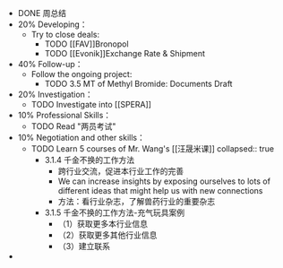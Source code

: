 - DONE 周总结
- 20% Developing：
	- Try to close deals:
		- TODO [[FAV]]Bronopol
		- TODO [[Evonik]]Exchange Rate & Shipment
- 40% Follow-up：
	- Follow the ongoing project:
		- TODO 3.5 MT of Methyl Bromide: Documents Draft
- 20% Investigation：
	- TODO Investigate into [[SPERA]]
- 10% Professional Skills：
	- TODO Read "两员考试"
- 10% Negotiation and other skills：
	- TODO Learn 5 courses of Mr. Wang's [[汪晟米课]]
	  collapsed:: true
		- 3.1.4 千金不换的工作方法
			- 跨行业交流，促进本行业工作的完善
			- We can increase insights by exposing ourselves to lots of different ideas that might help us with new connections
			- 方法：看行业杂志，了解兽药行业的重要杂志
		- 3.1.5 千金不换的工作方法-充气玩具案例
			- （1）获取更多本行业信息
			- （2）获取更多其他行业信息
			- （3）建立联系
-